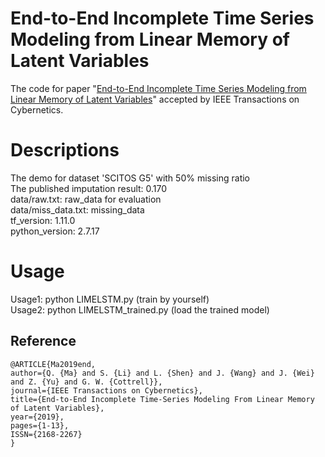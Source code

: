 # End-to-End Incomplete Time Series Modeling from Linear Memory of Latent Variables

The code for paper "[End-to-End Incomplete Time Series Modeling from Linear Memory of Latent Variables](https://ieeexplore.ieee.org/document/8685795)" accepted by IEEE Transactions on Cybernetics.



# Descriptions
The demo for dataset 'SCITOS G5' with 50% missing ratio  
The published imputation result: 0.170  
data/raw.txt: raw_data for evaluation  
data/miss_data.txt: missing_data  
tf_version: 1.11.0  
python_version: 2.7.17  

# Usage
Usage1: python LIMELSTM.py (train by yourself)  
Usage2: python LIMELSTM_trained.py (load the trained model)

## Reference


```
@ARTICLE{Ma2019end, 
author={Q. {Ma} and S. {Li} and L. {Shen} and J. {Wang} and J. {Wei} and Z. {Yu} and G. W. {Cottrell}}, 
journal={IEEE Transactions on Cybernetics}, 
title={End-to-End Incomplete Time-Series Modeling From Linear Memory of Latent Variables}, 
year={2019}, 
pages={1-13}, 
ISSN={2168-2267}
}
```


